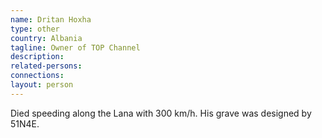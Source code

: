 ```yaml
---
name: Dritan Hoxha
type: other
country: Albania
tagline: Owner of TOP Channel
description:
related-persons:
connections:
layout: person
---
```

Died speeding along the Lana with 300 km/h. His grave was designed by 51N4E.
